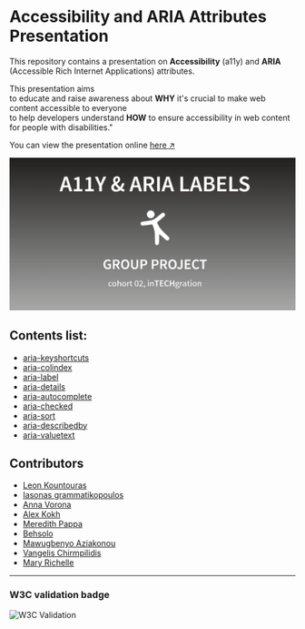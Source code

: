 # Accessibility and ARIA Attributes Presentation

This repository contains a presentation on **Accessibility** (a11y) and **ARIA** (Accessible Rich Internet Applications) attributes.  

This presentation aims  
 to educate and raise awareness about **WHY** it's crucial to make web content accessible to everyone  
 to help developers understand **HOW** to ensure accessibility in web content for people with disabilities."

You can view the presentation online [here ↗️](https://in-tech-gration-cohort-0x02.github.io/Diving-into-Web-Accessibility/)

![A11y-Aria presentation](assets/A11y-Aria-first-slide.png)

## Contents list:

* [aria-keyshortcuts](https://in-tech-gration-cohort-0x02.github.io/Diving-into-Web-Accessibility/#/aria-keyshortcuts-01)
* [aria-colindex](https://in-tech-gration-cohort-0x02.github.io/Diving-into-Web-Accessibility/#/4)
* [aria-label](https://in-tech-gration-cohort-0x02.github.io/Diving-into-Web-Accessibility/#/5)
* [aria-details](https://in-tech-gration-cohort-0x02.github.io/Diving-into-Web-Accessibility/#/6)
* [aria-autocomplete](https://in-tech-gration-cohort-0x02.github.io/Diving-into-Web-Accessibility/#/7)
* [aria-checked](https://in-tech-gration-cohort-0x02.github.io/Diving-into-Web-Accessibility/#/8)
* [aria-sort](https://in-tech-gration-cohort-0x02.github.io/Diving-into-Web-Accessibility/#/9)
* [aria-describedby](https://in-tech-gration-cohort-0x02.github.io/Diving-into-Web-Accessibility/#/10)
* [aria-valuetext](https://in-tech-gration-cohort-0x02.github.io/Diving-into-Web-Accessibility/#/11)

## Contributors
<!-- cSpell:disable -->
* [Leon Kountouras](https://github.com/leonalkalai)
* [Iasonas grammatikopoulos](https://github.com/saligaros)
* [Anna Vorona](https://github.com/VoronaAV23)
* [Alex Kokh](https://github.com/alkozp)
* [Meredith Pappa](https://github.com/meredithpappa)
* [Behsolo](https://github.com/Behsolo)
* [Mawugbenyo Aziakonou](https://github.com/Amlima1)
* [Vangelis Chirmpilidis](https://github.com/vagelisx)
* [Mary Richelle](https://github.com/MaryRichelle)

***

### W3C validation badge

![W3C Validation](https://img.shields.io/w3c-validation/default?targetUrl=https://in-tech-gration-cohort-0x02.github.io/Diving-into-Web-Accessibility/)
